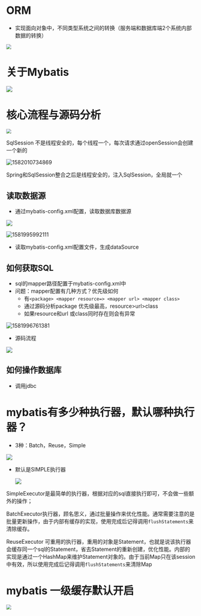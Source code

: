 # ORM

- 实现面向对象中，不同类型系统之间的转换（服务端和数据库端2个系统内部数据的转换）

<img src="img/x100.png" style="zoom:80%;" /> 





# 关于Mybatis

![](img/x92.png) 



# 核心流程与源码分析

<img src="img/x101.png" style="zoom:80%;" /> 

SqlSession 不是线程安全的，每个线程一个，每次请求通过openSession会创建一个新的

![1582010734869](img/x102.png)

Spring和SqlSession整合之后是线程安全的，注入SqlSession，全局就一个





## 读取数据源

- 通过mybatis-config.xml配置，读取数据库数据源

![](img/x93.png)

![1581995992111](img/x94.png)

- 读取mybatis-config.xml配置文件，生成dataSource



## 如何获取SQL

- sql的mapper路径配置于mybatis-config.xml中
- 问题：mapper配置有几种方式？优先级如何
  - 有`<package> <mapper resource=> <mapper url> <mapper class>`
  - 通过源码分析package 优先级最高，resource>url>class
  - 如果resource和url 或class同时存在则会有异常

![1581996761381](img/x95.png)

- 源码流程

![](img/x96.png) 



## 如何操作数据库

- 调用jdbc



# mybatis有多少种执行器，默认哪种执行器？

- 3种：Batch，Reuse，Simple

![](img/x99.png) 

- 默认是SIMPLE执行器

  ![](img/x98.png) 



SimpleExecutor是最简单的执行器，根据对应的sql直接执行即可，不会做一些额外的操作；

BatchExecutor执行器，顾名思义，通过批量操作来优化性能。通常需要注意的是批量更新操作，由于内部有缓存的实现，使用完成后记得调用`flushStatements`来清除缓存。

ReuseExecutor 可重用的执行器，重用的对象是Statement，也就是说该执行器会缓存同一个sql的Statement，省去Statement的重新创建，优化性能。内部的实现是通过一个HashMap来维护Statement对象的。由于当前Map只在该session中有效，所以使用完成后记得调用`flushStatements`来清除Map





# mybatis 一级缓存默认开启



<img src="img/x97.png" style="zoom:80%;" /> 